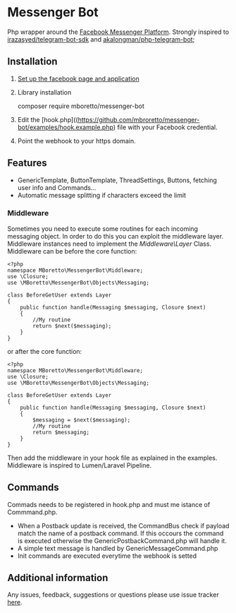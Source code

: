# Messenger Bot
Php wrapper around the [Facebook Messenger Platform](https://developers.facebook.com/docs/messenger-platform).
Strongly inspired to [irazasyed/telegram-bot-sdk](https://github.com/irazasyed/telegram-bot-sdk) and 
[akalongman/php-telegram-bot](https://github.com/irazasyed/telegram-bot-sdk);

## Installation
1. [Set up the facebook page and application](https://developers.facebook.com/docs/messenger-platform/guides/setup)  

2. Library installation

    composer require mboretto/messenger-bot

3. Edit the [hook.php]((https://github.com/mbroretto/messenger-bot/examples/hook.example.php) file with your Facebook credential.

4. Point the webhook to your https domain.

## Features
- GenericTemplate, ButtonTemplate, ThreadSettings, Buttons, fetching user info and Commands...  
- Automatic message splitting if characters exceed the limit  

### Middleware
Sometimes you need to execute some routines for each incoming messaging object. 
In order to do this you can exploit the middleware layer. Middleware instances need to implement the _Middleware\Layer_ Class.
Middleware can be before the core function: 

```
<?php
namespace MBoretto\MessengerBot\Middleware;
use \Closure;
use \MBoretto\MessengerBot\Objects\Messaging;

class BeforeGetUser extends Layer
{
    public function handle(Messaging $messaging, Closure $next)
    {
        //My routine
        return $next($messaging);
    }
}
```

or after the core function:

```
<?php
namespace MBoretto\MessengerBot\Middleware;
use \Closure;
use \MBoretto\MessengerBot\Objects\Messaging;

class BeforeGetUser extends Layer
{
    public function handle(Messaging $messaging, Closure $next)
    {
        $messaging = $next($messaging);
        //My routine
        return $messaging;
    }
}
```
Then add the middleware in your hook file as explained in the examples.  
Middleware is inspired to Lumen/Laravel Pipeline.

## Commands
Commads needs to be registered in hook.php and must me istance of Commmand.php.
- When a Postback update is received, the CommandBus check if payload match the name of a postback command. If this occours the command is executed otherwise the GenericPostbackCommand.php will handle it.
- A simple text message is handled by GenericMessageCommand.php
- Init commands are executed everytime the webhook is setted

## Additional information
Any issues, feedback, suggestions or questions please use issue tracker [here](https://github.com/MBoretto/messenger-bot/issues).

